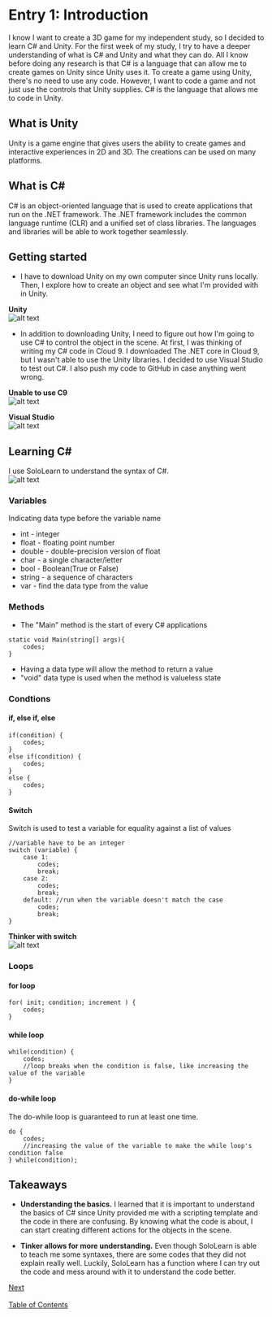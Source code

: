 # Entry 1: Introduction

I know I want to create a 3D game for my independent study, so I decided to learn C# and Unity. For the first week of my study, I try to have a deeper understanding of what is C# and Unity and what they can do. All I know before doing any research is that C# is a language that can allow me to create games on Unity since Unity uses it. To create a game using Unity, there's no need to use any code. However, I want to code a game and not just use the controls that Unity supplies. C# is the language that allows me to code in Unity.

## What is Unity

Unity is a game engine that gives users the ability to create games and interactive experiences in 2D and 3D. The creations can be used on many platforms.

## What is C#

C# is an object-oriented language that is used to create applications that run on the .NET framework. The .NET framework includes the common language runtime (CLR) and a unified set of class libraries. The languages and libraries will be able to work together seamlessly.

## Getting started

* I have to download Unity on my own computer since Unity runs locally. Then, I explore how to create an object and see what I'm provided with in Unity.

**Unity**<br>
![alt text](../images/Unity.PNG)

* In addition to downloading Unity, I need to figure out how I'm going to use C# to control the object in the scene. At first, I was thinking of writing my C# code in Cloud 9. I downloaded The .NET core in Cloud 9, but I wasn't able to use the Unity libraries. I decided to use Visual Studio to test out C#. I also push my code to GitHub in case anything went wrong.

**Unable to use C9**<br>
![alt text](../images/C9_error.PNG)

**Visual Studio**<br>
![alt text](../images/Visual_Studio.PNG)

## Learning C#

I use SoloLearn to understand the syntax of C#.<br>
![alt text](../images/SoloLearn.PNG)

### Variables

Indicating data type before the variable name

* int - integer
* float - floating point number
* double - double-precision version of float
* char - a single character/letter
* bool - Boolean(True or False)
* string - a sequence of characters
* var - find the data type from the value

### Methods

* The "Main" method is the start of every C# applications
```
static void Main(string[] args){
    codes;
}
```
* Having a data type will allow the method to return a value
* "void" data type is used when the method is valueless state

### Condtions

#### if, else if, else
```
if(condition) {
    codes;
}
else if(condition) {
    codes;
}
else {
    codes;
}
```

#### Switch
Switch is used to test a variable for equality against a list of values
```
//variable have to be an integer
switch (variable) {
    case 1:
        codes;
        break;
    case 2:
        codes;
        break;
    default: //run when the variable doesn't match the case
        codes;
        break;
}
```
**Thinker with switch**<br>
![alt text](../images/switch.PNG)
### Loops

#### for loop
```
for( init; condition; increment ) {
    codes;
}
```

#### while loop
```
while(condition) {
    codes;
    //loop breaks when the condition is false, like increasing the value of the variable
}
```

#### do-while loop
The do-while loop is guaranteed to run at least one time.

```
do {
    codes;
    //increasing the value of the variable to make the while loop's condition false
} while(condition);
```

## Takeaways
* **Understanding the basics.** I learned that it is important to understand the basics of C# since Unity provided me with a scripting template and the code in there are confusing. By knowing what the code is about, I can start creating different actions for the objects in the scene.

* **Tinker allows for more understanding.** Even though SoloLearn is able to teach me some syntaxes, there are some codes that they did not explain really well. Luckily, SoloLearn has a function where I can try out the code and mess around with it to understand the code better.

[Next](entry-2.md) <br><br>
[Table of Contents](../README.md)